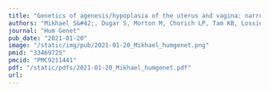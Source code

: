 ```yaml
---
title: "Genetics of agenesis/hypoplasia of the uterus and vagina: narrowing down the number of candidate genes for Mayer-Rokitansky-Küster-Hauser Syndrome"
authors: "Mikhael S&#42;, Dugar S, Morton M, Chorich LP, Tam KB, Lossie AC, Kim HG, Knight J, Taylor HS, **Mukherjee S**, **Capra JA**, Phillips JA 3rd, Friez M, Layman LC.&#42;"
journal: "Hum Genet"
pub_date: "2021-01-20"
image: "/static/img/pub/2021-01-20_Mikhael_humgenet.png"
pmid: "33469725"
pmcid: "PMC9211441"
pdf: "/static/pdfs/2021-01-20_Mikhael_humgenet.pdf"
url: 
---
```

